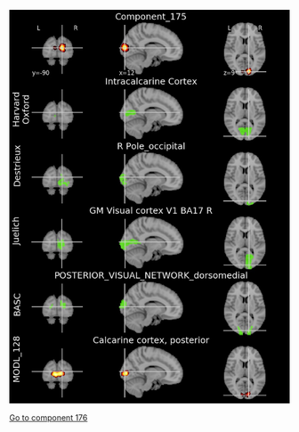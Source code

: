 ![175](preliminary/175.jpg "Component 175")

[Go to component 176](https://parietal-inria.github.io/MODL_atlas/256/176 "Component 176")
